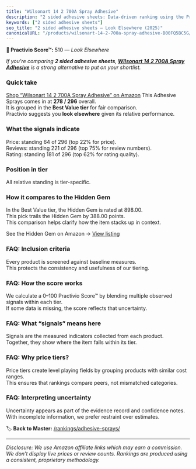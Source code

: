 ```yaml
---
title: "Wilsonart 14 2 700A Spray Adhesive"
description: "2 sided adhesive sheets: Data-driven ranking using the Practivio Score™. Positioned by quality, value, demand, findability, momentum."
keywords: ["2 sided adhesive sheets"]
seo_title: "2 sided adhesive sheets — Look Elsewhere (2025)"
canonicalURL: "/products/wilsonart-14-2-700a-spray-adhesive-B00FQ5BC5G/"
---
```


**🚫 Practivio Score™:** 510 — _Look Elsewhere_


*If you're comparing **2 sided adhesive sheets**, **[Wilsonart 14 2 700A Spray Adhesive](https://www.amazon.com/dp/B00FQ5BC5G?tag=practivio-20)** is a strong alternative to put on your shortlist.*
### Quick take
[Shop “Wilsonart 14 2 700A Spray Adhesive” on Amazon](https://www.amazon.com/dp/B00FQ5BC5G?tag=practivio-20)
This Adhesive Sprays comes in at **278 / 296** overall.  
It is grouped in the **Best Value tier** for fair comparison.  
Practivio suggests you **look elsewhere** given its relative performance.

### What the signals indicate
Price: standing 64 of 296 (top 22% for price).  
Reviews: standing 221 of 296 (top 75% for review numbers).  
Rating: standing 181 of 296 (top 62% for rating quality).  

### Position in tier
All relative standing is tier-specific.

### How it compares to the Hidden Gem
In the Best Value tier, the Hidden Gem is rated at 898.00.  
This pick trails the Hidden Gem by 388.00 points.  
This comparison helps clarify how the item stacks up in context.  

See the Hidden Gem on Amazon → [View listing](https://www.amazon.com/dp/B08QSKYTBB?tag=practivio-20)

### FAQ: Inclusion criteria
Every product is screened against baseline measures.  
This protects the consistency and usefulness of our tiering.

### FAQ: How the score works
We calculate a 0–100 Practivio Score™ by blending multiple observed signals within each tier.  
If some data is missing, the score reflects that uncertainty.

### FAQ: What “signals” means here
Signals are the measured indicators collected from each product.  
Together, they show where the item falls within its tier.

### FAQ: Why price tiers?
Price tiers create level playing fields by grouping products with similar cost ranges.  
This ensures that rankings compare peers, not mismatched categories.

### FAQ: Interpreting uncertainty
Uncertainty appears as part of the evidence record and confidence notes.  
With incomplete information, we prefer restraint over estimates.


🏷️ **Back to Master:** [/rankings/adhesive-sprays/](/rankings/adhesive-sprays/)

---
_Disclosure: We use Amazon affiliate links which may earn a commission. We don’t display live prices or review counts. Rankings are produced using a consistent, proprietary methodology._
